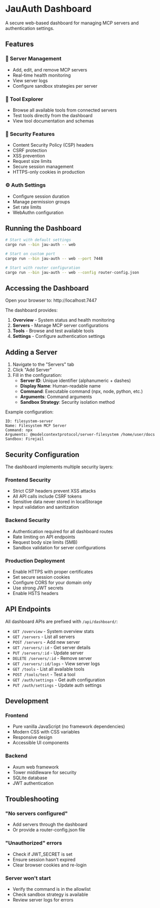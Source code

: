 # JauAuth Dashboard

A secure web-based dashboard for managing MCP servers and authentication settings.

## Features

### 🎯 Server Management
- Add, edit, and remove MCP servers
- Real-time health monitoring
- View server logs
- Configure sandbox strategies per server

### 🔧 Tool Explorer
- Browse all available tools from connected servers
- Test tools directly from the dashboard
- View tool documentation and schemas

### 🔐 Security Features
- Content Security Policy (CSP) headers
- CSRF protection
- XSS prevention
- Request size limits
- Secure session management
- HTTPS-only cookies in production

### ⚙️ Auth Settings
- Configure session duration
- Manage permission groups
- Set rate limits
- WebAuthn configuration

## Running the Dashboard

```bash
# Start with default settings
cargo run --bin jau-auth -- web

# Start on custom port
cargo run --bin jau-auth -- web --port 7448

# Start with router configuration
cargo run --bin jau-auth -- web --config router-config.json
```

## Accessing the Dashboard

Open your browser to: http://localhost:7447

The dashboard provides:
1. **Overview** - System status and health monitoring
2. **Servers** - Manage MCP server configurations
3. **Tools** - Browse and test available tools
4. **Settings** - Configure authentication settings

## Adding a Server

1. Navigate to the "Servers" tab
2. Click "Add Server"
3. Fill in the configuration:
   - **Server ID**: Unique identifier (alphanumeric + dashes)
   - **Display Name**: Human-readable name
   - **Command**: Executable command (npx, node, python, etc.)
   - **Arguments**: Command arguments
   - **Sandbox Strategy**: Security isolation method

Example configuration:
```
ID: filesystem-server
Name: Filesystem MCP Server
Command: npx
Arguments: @modelcontextprotocol/server-filesystem /home/user/docs
Sandbox: Firejail
```

## Security Configuration

The dashboard implements multiple security layers:

### Frontend Security
- Strict CSP headers prevent XSS attacks
- All API calls include CSRF tokens
- Sensitive data never stored in localStorage
- Input validation and sanitization

### Backend Security
- Authentication required for all dashboard routes
- Rate limiting on API endpoints
- Request body size limits (5MB)
- Sandbox validation for server configurations

### Production Deployment
- Enable HTTPS with proper certificates
- Set secure session cookies
- Configure CORS for your domain only
- Use strong JWT secrets
- Enable HSTS headers

## API Endpoints

All dashboard APIs are prefixed with `/api/dashboard/`:

- `GET /overview` - System overview stats
- `GET /servers` - List all servers
- `POST /servers` - Add new server
- `GET /servers/:id` - Get server details
- `PUT /servers/:id` - Update server
- `DELETE /servers/:id` - Remove server
- `GET /servers/:id/logs` - View server logs
- `GET /tools` - List all available tools
- `POST /tools/test` - Test a tool
- `GET /auth/settings` - Get auth configuration
- `PUT /auth/settings` - Update auth settings

## Development

### Frontend
- Pure vanilla JavaScript (no framework dependencies)
- Modern CSS with CSS variables
- Responsive design
- Accessible UI components

### Backend
- Axum web framework
- Tower middleware for security
- SQLite database
- JWT authentication

## Troubleshooting

### "No servers configured"
- Add servers through the dashboard
- Or provide a router-config.json file

### "Unauthorized" errors
- Check if JWT_SECRET is set
- Ensure session hasn't expired
- Clear browser cookies and re-login

### Server won't start
- Verify the command is in the allowlist
- Check sandbox strategy is available
- Review server logs for errors